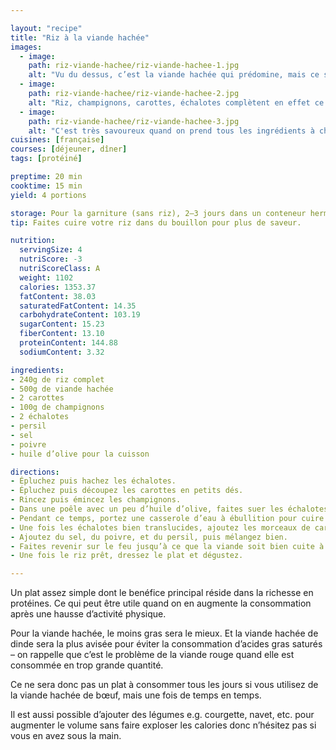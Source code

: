 ```yaml
---

layout: "recipe"
title: "Riz à la viande hachée"
images:
  - image:
    path: riz-viande-hachee/riz-viande-hachee-1.jpg
    alt: "Vu du dessus, c’est la viande hachée qui prédomine, mais ce serait oublier que la garniture est déposée sur une belle couche de riz complet."
  - image:
    path: riz-viande-hachee/riz-viande-hachee-2.jpg
    alt: "Riz, champignons, carottes, échalotes complètent en effet ce plat."
  - image:
    path: riz-viande-hachee/riz-viande-hachee-3.jpg
    alt: "C'est très savoureux quand on prend tous les ingrédients à chaque bouchée."
cuisines: [française]
courses: [déjeuner, dîner]
tags: [protéiné]

preptime: 20 min
cooktime: 15 min
yield: 4 portions

storage: Pour la garniture (sans riz), 2–3 jours dans un conteneur hermétique au frigo. 2 mois au congélateur. Si conservation avec riz, attention à le faire correctement pour éviter la multiplication des bactéries et prévenir les risques d'intoxication alimentaire.
tip: Faites cuire votre riz dans du bouillon pour plus de saveur.

nutrition:
  servingSize: 4
  nutriScore: -3
  nutriScoreClass: A
  weight: 1102
  calories: 1353.37
  fatContent: 38.03
  saturatedFatContent: 14.35
  carbohydrateContent: 103.19
  sugarContent: 15.23
  fiberContent: 13.10
  proteinContent: 144.88
  sodiumContent: 3.32

ingredients:
- 240g de riz complet
- 500g de viande hachée
- 2 carottes
- 100g de champignons
- 2 échalotes
- persil
- sel
- poivre
- huile d’olive pour la cuisson

directions:
- Épluchez puis hachez les échalotes.
- Épluchez puis découpez les carottes en petits dés.
- Rincez puis émincez les champignons.
- Dans une poêle avec un peu d’huile d’olive, faites suer les échalotes.
- Pendant ce temps, portez une casserole d’eau à ébullition pour cuire le riz. 
- Une fois les échalotes bien translucides, ajoutez les morceaux de carottes, de champignons, et la viande hachée.
- Ajoutez du sel, du poivre, et du persil, puis mélangez bien.
- Faites revenir sur le feu jusqu’à ce que la viande soit bien cuite à cœur.
- Une fois le riz prêt, dressez le plat et dégustez.

---
```


Un plat assez simple dont le benéfice principal réside dans la richesse en protéines. Ce qui peut être utile quand on en augmente la consommation après une hausse d’activité physique.

Pour la viande hachée, le moins gras sera le mieux. Et la viande hachée de dinde sera la plus avisée pour éviter la consommation d’acides gras saturés – on rappelle que c’est le problème de la viande rouge quand elle est consommée en trop grande quantité.

Ce ne sera donc pas un plat à consommer tous les jours si vous utilisez de la viande hachée de bœuf, mais une fois de temps en temps.

Il est aussi possible d’ajouter des légumes e.g. courgette, navet, etc. pour augmenter le volume sans faire exploser les calories donc n’hésitez pas si vous en avez sous la main.